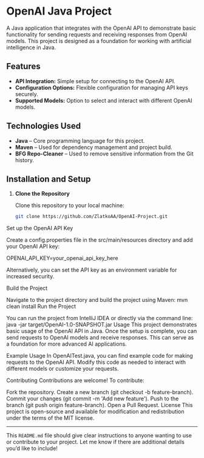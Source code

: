 # OpenAI Java Project

A Java application that integrates with the OpenAI API to demonstrate basic functionality for sending requests and receiving responses from OpenAI models. This project is designed as a foundation for working with artificial intelligence in Java.

## Features

- **API Integration:** Simple setup for connecting to the OpenAI API.
- **Configuration Options:** Flexible configuration for managing API keys securely.
- **Supported Models:** Option to select and interact with different OpenAI models.

## Technologies Used

- **Java** – Core programming language for this project.
- **Maven** – Used for dependency management and project build.
- **BFG Repo-Cleaner** – Used to remove sensitive information from the Git history.

## Installation and Setup

1. **Clone the Repository**

   Clone this repository to your local machine:
   ```bash
   git clone https://github.com/ZlatkoAA/OpenAI-Project.git

Set up the OpenAI API Key

Create a config.properties file in the src/main/resources directory and add your OpenAI API key:

OPENAI_API_KEY=your_openai_api_key_here

Alternatively, you can set the API key as an environment variable for increased security.

Build the Project

Navigate to the project directory and build the project using Maven:
mvn clean install
Run the Project

You can run the project from IntelliJ IDEA or directly via the command line:
java -jar target/OpenAI-1.0-SNAPSHOT.jar
Usage
This project demonstrates basic usage of the OpenAI API in Java. Once the setup is complete, you can send requests to OpenAI models and receive responses. This can serve as a foundation for more advanced AI applications.

Example Usage
In OpenAITest.java, you can find example code for making requests to the OpenAI API. Modify this code as needed to interact with different models or customize your requests.

Contributing
Contributions are welcome! To contribute:

Fork the repository.
Create a new branch (git checkout -b feature-branch).
Commit your changes (git commit -m 'Add new feature').
Push to the branch (git push origin feature-branch).
Open a Pull Request.
License
This project is open-source and available for modification and redistribution under the terms of the MIT license.

---

This `README.md` file should give clear instructions to anyone wanting to use or contribute to your project. Let me know if there are additional details you’d like to include!
